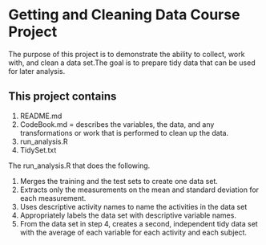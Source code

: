 # Getting and Cleaning Data Course Project
The purpose of this project is to demonstrate the ability to collect, work with, and clean a data set.The goal is to prepare tidy data that can be used for later analysis.

## This project contains
1. README.md
2. CodeBook.md = describes the variables, the data, and any transformations or work that is performed to clean up the data.
3. run_analysis.R
4. TidySet.txt

The run_analysis.R that does the following.

1. Merges the training and the test sets to create one data set.
2. Extracts only the measurements on the mean and standard deviation for each measurement.
3. Uses descriptive activity names to name the activities in the data set
4. Appropriately labels the data set with descriptive variable names.
5. From the data set in step 4, creates a second, independent tidy data set with the average of each variable for each activity and each subject.
